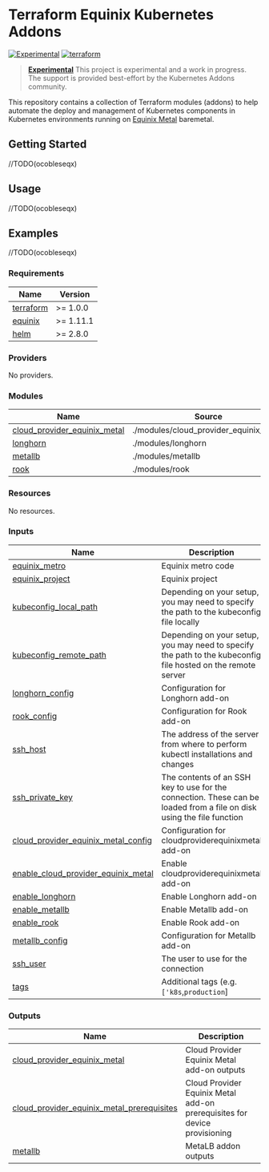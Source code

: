 # Terraform Equinix Kubernetes Addons

[![Experimental](https://img.shields.io/badge/Stability-Experimental-red.svg)](https://github.com/equinix-labs/standards#about-uniform-standards)
[![terraform](https://github.com/equinix-labs/terraform-equinix-template/actions/workflows/integration.yaml/badge.svg)](https://github.com/equinix-labs/terraform-equinix-template/actions/workflows/integration.yaml)

> **[Experimental](https://github.com/equinix-labs/equinix-labs/blob/main/experimental-statement.md)**
> This project is experimental and a work in progress. The support is provided best-effort by the Kubernetes Addons community.
>
>

This repository contains a collection of Terraform modules (addons) to help automate the deploy and management of Kubernetes components in Kubernetes environments running on [Equinix Metal](https://deploy.equinix.com/) baremetal.

## Getting Started
//TODO(ocobleseqx)

## Usage
//TODO(ocobleseqx)

## Examples
//TODO(ocobleseqx)

<!-- BEGIN_TF_DOCS -->
### Requirements

| Name | Version |
|------|---------|
| <a name="requirement_terraform"></a> [terraform](#requirement\_terraform) | >= 1.0.0 |
| <a name="requirement_equinix"></a> [equinix](#requirement\_equinix) | >= 1.11.1 |
| <a name="requirement_helm"></a> [helm](#requirement\_helm) | >= 2.8.0 |

### Providers

No providers.

### Modules

| Name | Source | Version |
|------|--------|---------|
| <a name="module_cloud_provider_equinix_metal"></a> [cloud\_provider\_equinix\_metal](#module\_cloud\_provider\_equinix\_metal) | ./modules/cloud_provider_equinix_metal | n/a |
| <a name="module_longhorn"></a> [longhorn](#module\_longhorn) | ./modules/longhorn | n/a |
| <a name="module_metallb"></a> [metallb](#module\_metallb) | ./modules/metallb | n/a |
| <a name="module_rook"></a> [rook](#module\_rook) | ./modules/rook | n/a |

### Resources

No resources.

### Inputs

| Name | Description | Type | Default | Required |
|------|-------------|------|---------|:--------:|
| <a name="input_equinix_metro"></a> [equinix\_metro](#input\_equinix\_metro) | Equinix metro code | `string` | n/a | yes |
| <a name="input_equinix_project"></a> [equinix\_project](#input\_equinix\_project) | Equinix project | `string` | n/a | yes |
| <a name="input_kubeconfig_local_path"></a> [kubeconfig\_local\_path](#input\_kubeconfig\_local\_path) | Depending on your setup, you may need to specify the path to the kubeconfig file locally | `string` | n/a | yes |
| <a name="input_kubeconfig_remote_path"></a> [kubeconfig\_remote\_path](#input\_kubeconfig\_remote\_path) | Depending on your setup, you may need to specify the path to the kubeconfig file hosted on the remote server | `string` | n/a | yes |
| <a name="input_longhorn_config"></a> [longhorn\_config](#input\_longhorn\_config) | Configuration for Longhorn add-on | `any` | n/a | yes |
| <a name="input_rook_config"></a> [rook\_config](#input\_rook\_config) | Configuration for Rook add-on | `any` | n/a | yes |
| <a name="input_ssh_host"></a> [ssh\_host](#input\_ssh\_host) | The address of the server from where to perform kubectl installations and changes | `string` | n/a | yes |
| <a name="input_ssh_private_key"></a> [ssh\_private\_key](#input\_ssh\_private\_key) | The contents of an SSH key to use for the connection. These can be loaded from a file on disk using the file function | `string` | n/a | yes |
| <a name="input_cloud_provider_equinix_metal_config"></a> [cloud\_provider\_equinix\_metal\_config](#input\_cloud\_provider\_equinix\_metal\_config) | Configuration for cloudproviderequinixmetal add-on | `any` | `{}` | no |
| <a name="input_enable_cloud_provider_equinix_metal"></a> [enable\_cloud\_provider\_equinix\_metal](#input\_enable\_cloud\_provider\_equinix\_metal) | Enable cloudproviderequinixmetal add-on | `bool` | `false` | no |
| <a name="input_enable_longhorn"></a> [enable\_longhorn](#input\_enable\_longhorn) | Enable Longhorn add-on | `bool` | `false` | no |
| <a name="input_enable_metallb"></a> [enable\_metallb](#input\_enable\_metallb) | Enable Metallb add-on | `bool` | `false` | no |
| <a name="input_enable_rook"></a> [enable\_rook](#input\_enable\_rook) | Enable Rook add-on | `bool` | `false` | no |
| <a name="input_metallb_config"></a> [metallb\_config](#input\_metallb\_config) | Configuration for Metallb add-on | `any` | `{}` | no |
| <a name="input_ssh_user"></a> [ssh\_user](#input\_ssh\_user) | The user to use for the connection | `string` | `"root"` | no |
| <a name="input_tags"></a> [tags](#input\_tags) | Additional tags (e.g. `['k8s`,`production`] | `list(string)` | `[]` | no |

### Outputs

| Name | Description |
|------|-------------|
| <a name="output_cloud_provider_equinix_metal"></a> [cloud\_provider\_equinix\_metal](#output\_cloud\_provider\_equinix\_metal) | Cloud Provider Equinix Metal add-on outputs |
| <a name="output_cloud_provider_equinix_metal_prerequisites"></a> [cloud\_provider\_equinix\_metal\_prerequisites](#output\_cloud\_provider\_equinix\_metal\_prerequisites) | Cloud Provider Equinix Metal add-on prerequisites for device provisioning |
| <a name="output_metallb"></a> [metallb](#output\_metallb) | MetaLB addon outputs |
<!-- END_TF_DOCS -->
